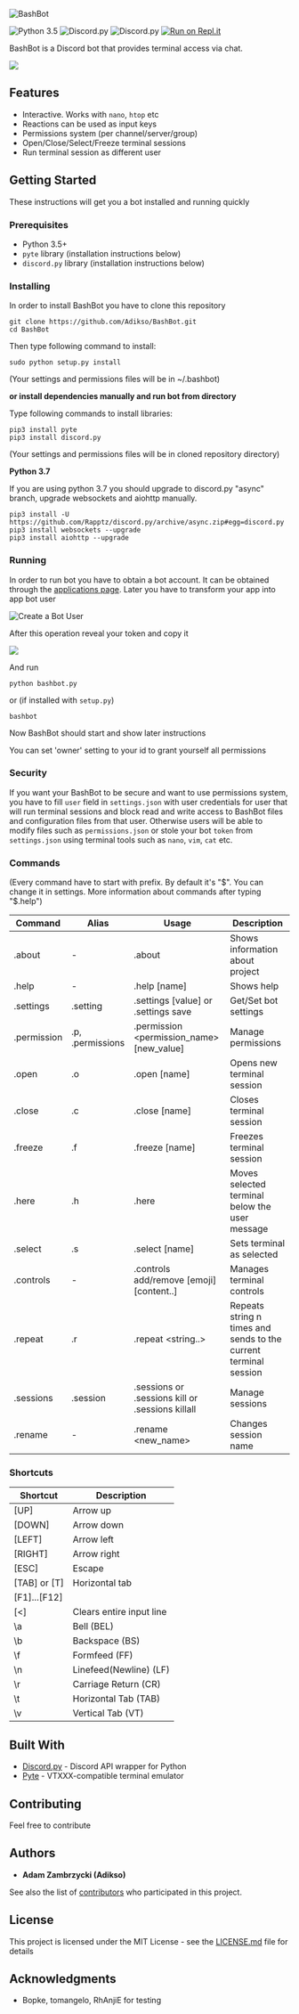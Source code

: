 ![BashBot](https://i.imgur.com/oHESoVW.png)

![Python 3.5](https://img.shields.io/badge/python-3.5-orange.svg) ![Discord.py](https://img.shields.io/badge/discord.py-0.16.11-green.svg) ![Discord.py](https://img.shields.io/badge/pyte-0.7.0_dev-blue.svg)
[![Run on Repl.it](https://repl.it/badge/github/Adikso/BashBot)](https://repl.it/github/Adikso/BashBot)

BashBot is a Discord bot that provides terminal access via chat.

![](https://i.imgur.com/seKhece.png)

## Features
* Interactive. Works with `nano`, `htop` etc
* Reactions can be used as input keys
* Permissions system (per channel/server/group)
* Open/Close/Select/Freeze terminal sessions
* Run terminal session as different user

## Getting Started

These instructions will get you a bot installed and running quickly

### Prerequisites
* Python 3.5+
* `pyte` library (installation instructions below)
* `discord.py` library (installation instructions below)

### Installing

In order to install BashBot you have to clone this repository

```
git clone https://github.com/Adikso/BashBot.git
cd BashBot
```

Then type following command to install:
```
sudo python setup.py install
```
(Your settings and permissions files will be in ~/.bashbot)

**or install dependencies manually and run bot from directory**

Type following commands to install libraries:
```
pip3 install pyte
pip3 install discord.py
```
(Your settings and permissions files will be in cloned repository directory)

**Python 3.7**

If you are using python 3.7 you should upgrade to discord.py "async" branch, upgrade websockets and aiohttp manually.
```
pip3 install -U https://github.com/Rapptz/discord.py/archive/async.zip#egg=discord.py
pip3 install websockets --upgrade
pip3 install aiohttp --upgrade
```

### Running
In order to run bot you have to obtain a bot account. It can be obtained through the [applications page](https://discordapp.com/developers/applications/me#top). 
Later you have to transform your app into app bot user

![Create a Bot User](https://i.imgur.com/DaloaLN.png)

After this operation reveal your token and copy it

![](https://i.imgur.com/V2IE9uP.png)

And run
```
python bashbot.py
```

or (if installed with `setup.py`)
```
bashbot
```

Now BashBot should start and show later instructions

You can set 'owner' setting to your id to grant yourself all permissions

### Security
If you want your BashBot to be secure and want to use permissions system, you have to fill `user` field in `settings.json` with user credentials for user that will run terminal sessions and block read and write access to BashBot files and configuration files from that user. Otherwise users will be able to modify files such as `permissions.json` or stole your bot `token` from `settings.json` using terminal tools such as `nano`, `vim`, `cat` etc.

### Commands
(Every command have to start with prefix. By default it's "$". You can change it in settings. More information about commands after typing "$.help")

Command | Alias | Usage | Description 
------------ | ------------- | ------------- | ------------- 
.about |-|.about|Shows information about project
.help |-|.help [name] | Shows help
.settings |.setting|.settings <name> [value] or .settings save | Get/Set bot settings
.permission | .p, .permissions |.permission <user> <permission_name> [new_value] | Manage permissions
.open | .o | .open [name] | Opens new terminal session
.close | .c | .close [name] | Closes terminal session
.freeze | .f | .freeze [name] | Freezes terminal session
.here | .h | .here | Moves selected terminal below the user message
.select | .s | .select [name] | Sets terminal as selected
.controls |-|.controls add/remove [emoji] [content..] | Manages terminal controls
.repeat | .r | .repeat <n> <string..> | Repeats string n times and sends to the current terminal session
.sessions | .session | .sessions or .sessions kill <name> or .sessions killall | Manage sessions
.rename | - | .rename <new_name> | Changes session name

### Shortcuts
Shortcut | Description
------------ | ------------- |
[UP] | Arrow up
[DOWN] | Arrow down
[LEFT] | Arrow left
[RIGHT] | Arrow right
[ESC] | Escape
[TAB] or [T] | Horizontal tab
[F1]...[F12]|
[<] | Clears entire input line
\a|Bell (BEL)
\b|Backspace (BS)
\f|Formfeed (FF)
\n|Linefeed(Newline) (LF)
\r|Carriage Return (CR)
\t|Horizontal Tab (TAB)
\v|Vertical Tab (VT)


## Built With

* [Discord.py](https://github.com/Rapptz/discord.py) - Discord API wrapper for Python
* [Pyte](https://github.com/selectel/pyte) - VTXXX-compatible terminal emulator

## Contributing

Feel free to contribute

## Authors

* **Adam Zambrzycki (Adikso)**

See also the list of [contributors](https://github.com/Adikso/BashBot/contributors) who participated in this project.

## License

This project is licensed under the MIT License - see the [LICENSE.md](LICENSE.md) file for details

## Acknowledgments

* Bopke, tomangelo, RhAnjiE for testing
